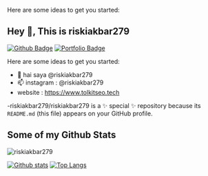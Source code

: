 Here are some ideas to get you started:
## Hey 👋, This is riskiakbar279
[![Github Badge](https://img.shields.io/badge/-riskiakbar279-grey?style=flat&logo=github&logoColor=white&link=https://github.com/riskiakbar279/)](https://www.github.com/riskiakbar279/) [![Portfolio Badge](https://img.shields.io/badge/portfolio-web-blue?style=flat&link=riskiakbar279.rf.gd/)](riskiakbar279.rf.gd/) <p align='left'>Here are some ideas to get you started:
- 👋 hai saya @riskiakbar279
- 📫 instagram : @riskiakbar279
- website : https://www.tolkitseo.tech

-riskiakbar279/riskiakbar279 is a ✨ special ✨ repository because its `README.md` (this file) appears on your GitHub profile.</p>
## Some of my Github Stats
<p align=left> <img src=https://komarev.com/ghpvc/?username=riskiakbar279 alt=riskiakbar279 /> </p>

[![Github stats](https://github-readme-stats.vercel.app/api?username=riskiakbar279&show_icons=true&include_all_commits=true)](https://github.com/riskiakbar279/github-readme-stats)
[![Top Langs](https://github-readme-stats.vercel.app/api/top-langs/?username=riskiakbar279&layout=compact)](https://github.com/riskiakbar279/github-readme-stats)
